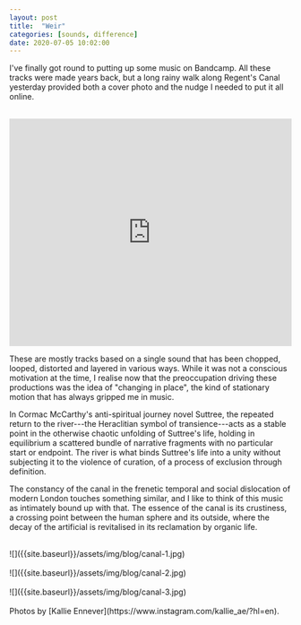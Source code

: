 ```yaml
---
layout: post
title:  "Weir"
categories: [sounds, difference]
date: 2020-07-05 10:02:00
---
```


I've finally got round to putting up some music on Bandcamp. All these tracks were made years back, but a long rainy walk along Regent's Canal yesterday provided both a cover photo and the nudge I needed to put it all online.

<br />
<iframe style="border: 0; width: 100%; height: 406px;" src="https://bandcamp.com/EmbeddedPlayer/album=2421086465/size=large/bgcol=ffffff/linkcol=0687f5/artwork=small/transparent=true/" seamless><a href="http://olivercampbell.bandcamp.com/album/weir">Weir by Oliver Campbell</a></iframe>
<br />

These are mostly tracks based on a single sound that has been chopped, looped, distorted and layered in various ways. While it was not a conscious motivation at the time, I realise now that the preoccupation driving these productions was the idea of "changing in place", the kind of stationary motion that has always gripped me in music.

In Cormac McCarthy's anti-spiritual journey novel Suttree, the repeated return to the river---the Heraclitian symbol of transience---acts as a stable point in the otherwise chaotic unfolding of Suttree's life, holding in equilibrium a scattered bundle of narrative fragments with no particular start or endpoint. The river is what binds Suttree's life into a unity without subjecting it to the violence of curation, of a process of exclusion through definition.

The constancy of the canal in the frenetic temporal and social dislocation of modern London touches something similar, and I like to think of this music as intimately bound up with that. The essence of the canal is its crustiness, a crossing point between the human sphere and its outside, where the decay of the artificial is revitalised in its reclamation by organic life.

<br />
![]({{site.baseurl}}/assets/img/blog/canal-1.jpg)
<br />
<br />
![]({{site.baseurl}}/assets/img/blog/canal-2.jpg)
<br />
<br />
![]({{site.baseurl}}/assets/img/blog/canal-3.jpg)
<br />
<br />
Photos by [Kallie Ennever](https://www.instagram.com/kallie_ae/?hl=en).
